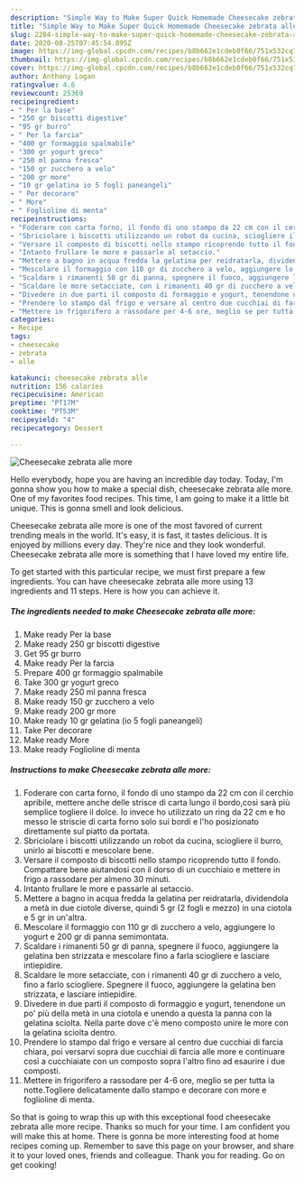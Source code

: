 ```yaml
---
description: "Simple Way to Make Super Quick Homemade Cheesecake zebrata alle more"
title: "Simple Way to Make Super Quick Homemade Cheesecake zebrata alle more"
slug: 2284-simple-way-to-make-super-quick-homemade-cheesecake-zebrata-alle-more
date: 2020-08-25T07:45:54.895Z
image: https://img-global.cpcdn.com/recipes/b8b662e1cdeb0f66/751x532cq70/cheesecake-zebrata-alle-more-recipe-main-photo.jpg
thumbnail: https://img-global.cpcdn.com/recipes/b8b662e1cdeb0f66/751x532cq70/cheesecake-zebrata-alle-more-recipe-main-photo.jpg
cover: https://img-global.cpcdn.com/recipes/b8b662e1cdeb0f66/751x532cq70/cheesecake-zebrata-alle-more-recipe-main-photo.jpg
author: Anthony Logan
ratingvalue: 4.6
reviewcount: 25369
recipeingredient:
- " Per la base"
- "250 gr biscotti digestive"
- "95 gr burro"
- " Per la farcia"
- "400 gr formaggio spalmabile"
- "300 gr yogurt greco"
- "250 ml panna fresca"
- "150 gr zucchero a velo"
- "200 gr more"
- "10 gr gelatina io 5 fogli paneangeli"
- " Per decorare"
- " More"
- " Foglioline di menta"
recipeinstructions:
- "Foderare con carta forno, il fondo di uno stampo da 22 cm con il cerchio apribile, mettere anche delle strisce di carta lungo il bordo,così sarà più semplice togliere il dolce. Io invece ho utilizzato un ring da 22 cm e ho messo le striscie di carta forno solo sui bordi e l&#39;ho posizionato direttamente sul piatto da portata."
- "Sbriciolare i biscotti utilizzando un robot da cucina, sciogliere il burro, unirlo ai biscotti e mescolare bene."
- "Versare il composto di biscotti nello stampo ricoprendo tutto il fondo. Compattare bene aiutandosi con il dorso di un cucchiaio e mettere in frigo a rassodare per almeno 30 minuti."
- "Intanto frullare le more e passarle al setaccio."
- "Mettere a bagno in acqua fredda la gelatina per reidratarla, dividendola a metà in due ciotole diverse, quindi 5 gr (2 fogli e mezzo) in una ciotola e 5 gr in un&#39;altra."
- "Mescolare il formaggio con 110 gr di zucchero a velo, aggiungere lo yogurt e 200 gr di panna semimontata."
- "Scaldare i rimanenti 50 gr di panna, spegnere il fuoco, aggiungere la gelatina ben strizzata e mescolare fino a farla sciogliere e lasciare intiepidire."
- "Scaldare le more setacciate, con i rimanenti 40 gr di zucchero a velo, fino a farlo sciogliere. Spegnere il fuoco, aggiungere la gelatina ben strizzata, e lasciare intiepidire."
- "Divedere in due parti il composto di formaggio e yogurt, tenendone un po&#39; più della metà in una ciotola e unendo a questa la panna con la gelatina sciolta. Nella parte dove c&#39;è meno composto unire le more con la gelatina sciolta dentro."
- "Prendere lo stampo dal frigo e versare al centro due cucchiai di farcia chiara, poi versarvi sopra due cucchiai di farcia alle more e continuare così a cucchiaiate con un composto sopra l&#39;altro fino ad esaurire i due composti."
- "Mettere in frigorifero a rassodare per 4-6 ore, meglio se per tutta la notte.Togliere delicatamente dallo stampo e decorare con more e foglioline di menta."
categories:
- Recipe
tags:
- cheesecake
- zebrata
- alle

katakunci: cheesecake zebrata alle 
nutrition: 156 calories
recipecuisine: American
preptime: "PT17M"
cooktime: "PT53M"
recipeyield: "4"
recipecategory: Dessert

---
```



![Cheesecake zebrata alle more](https://img-global.cpcdn.com/recipes/b8b662e1cdeb0f66/751x532cq70/cheesecake-zebrata-alle-more-recipe-main-photo.jpg)

Hello everybody, hope you are having an incredible day today. Today, I'm gonna show you how to make a special dish, cheesecake zebrata alle more. One of my favorites food recipes. This time, I am going to make it a little bit unique. This is gonna smell and look delicious.



Cheesecake zebrata alle more is one of the most favored of current trending meals in the world. It's easy, it is fast, it tastes delicious. It is enjoyed by millions every day. They're nice and they look wonderful. Cheesecake zebrata alle more is something that I have loved my entire life.


To get started with this particular recipe, we must first prepare a few ingredients. You can have cheesecake zebrata alle more using 13 ingredients and 11 steps. Here is how you can achieve it.

<!--inarticleads1-->

##### The ingredients needed to make Cheesecake zebrata alle more:

1. Make ready  Per la base
1. Make ready 250 gr biscotti digestive
1. Get 95 gr burro
1. Make ready  Per la farcia
1. Prepare 400 gr formaggio spalmabile
1. Take 300 gr yogurt greco
1. Make ready 250 ml panna fresca
1. Make ready 150 gr zucchero a velo
1. Make ready 200 gr more
1. Make ready 10 gr gelatina (io 5 fogli paneangeli)
1. Take  Per decorare
1. Make ready  More
1. Make ready  Foglioline di menta




<!--inarticleads2-->

##### Instructions to make Cheesecake zebrata alle more:

1. Foderare con carta forno, il fondo di uno stampo da 22 cm con il cerchio apribile, mettere anche delle strisce di carta lungo il bordo,così sarà più semplice togliere il dolce. Io invece ho utilizzato un ring da 22 cm e ho messo le striscie di carta forno solo sui bordi e l&#39;ho posizionato direttamente sul piatto da portata.
1. Sbriciolare i biscotti utilizzando un robot da cucina, sciogliere il burro, unirlo ai biscotti e mescolare bene.
1. Versare il composto di biscotti nello stampo ricoprendo tutto il fondo. Compattare bene aiutandosi con il dorso di un cucchiaio e mettere in frigo a rassodare per almeno 30 minuti.
1. Intanto frullare le more e passarle al setaccio.
1. Mettere a bagno in acqua fredda la gelatina per reidratarla, dividendola a metà in due ciotole diverse, quindi 5 gr (2 fogli e mezzo) in una ciotola e 5 gr in un&#39;altra.
1. Mescolare il formaggio con 110 gr di zucchero a velo, aggiungere lo yogurt e 200 gr di panna semimontata.
1. Scaldare i rimanenti 50 gr di panna, spegnere il fuoco, aggiungere la gelatina ben strizzata e mescolare fino a farla sciogliere e lasciare intiepidire.
1. Scaldare le more setacciate, con i rimanenti 40 gr di zucchero a velo, fino a farlo sciogliere. Spegnere il fuoco, aggiungere la gelatina ben strizzata, e lasciare intiepidire.
1. Divedere in due parti il composto di formaggio e yogurt, tenendone un po&#39; più della metà in una ciotola e unendo a questa la panna con la gelatina sciolta. Nella parte dove c&#39;è meno composto unire le more con la gelatina sciolta dentro.
1. Prendere lo stampo dal frigo e versare al centro due cucchiai di farcia chiara, poi versarvi sopra due cucchiai di farcia alle more e continuare così a cucchiaiate con un composto sopra l&#39;altro fino ad esaurire i due composti.
1. Mettere in frigorifero a rassodare per 4-6 ore, meglio se per tutta la notte.Togliere delicatamente dallo stampo e decorare con more e foglioline di menta.




So that is going to wrap this up with this exceptional food cheesecake zebrata alle more recipe. Thanks so much for your time. I am confident you will make this at home. There is gonna be more interesting food at home recipes coming up. Remember to save this page on your browser, and share it to your loved ones, friends and colleague. Thank you for reading. Go on get cooking!
